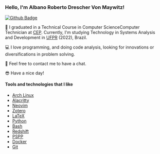 ### Hello, I'm Albano Roberto Drescher Von Maywitz!

[![Github Badge](https://img.shields.io/badge/-Github-000?style=flat-square&logo=Github&logoColor=white&link=https://github.com/allbano)](https://github.com/allbano)

📖 I graduated in a Technical Course in Computer ScienceComputer Technician at [CEP](https://www.cep.pr.gov.br/). Currently, I'm studying  Technology in Systems Analysis and Development in [UFPR](https://www.ufpr.br/portalufpr/) (2022), Brazil.

💻 I love programming, and doing code analysis, looking for innovations or diversifications in problem solving. 


👀 Feel free to contact me to have a chat.

😎 Have a nice day!

#### Tools and technologies that I like

- [Arch Linux](https://archlinux.org/)
- [Alacritty](https://alacritty.org/)
- [Neovim](https://neovim.io/)
- [Zotero](https://www.zotero.org/)
- [LaTeX](https://www.latex-project.org/)
- [Python](https://www.python.org/)
- [Bash](https://www.gnu.org/software/bash/)
- [Redshift](http://jonls.dk/redshift/)
- [PSPP](https://www.gnu.org/software/pspp/)
- [Docker](https://www.docker.com/)
- [Git](https://git-scm.com/)
